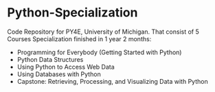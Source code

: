 # Python-Specialization
Code Repository for PY4E, University of Michigan. That consist of 5 Courses Specialization finished in 1 year 2 months:

  - Programming for Everybody (Getting Started with Python)
  - Python Data Structures
  - Using Python to Access Web Data
  - Using Databases with Python
  - Capstone: Retrieving, Processing, and Visualizing Data with Python
